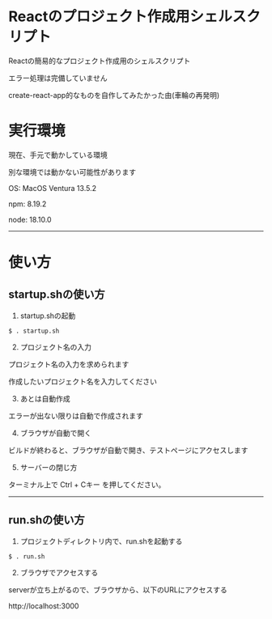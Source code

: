 # Reactのプロジェクト作成用シェルスクリプト

Reactの簡易的なプロジェクト作成用のシェルスクリプト

エラー処理は完備していません

create-react-app的なものを自作してみたかった由(車輪の再発明)

# 実行環境

現在、手元で動かしている環境

別な環境では動かない可能性があります

OS: MacOS Ventura 13.5.2

npm: 8.19.2

node: 18.10.0

---

# 使い方

## startup.shの使い方

1. startup.shの起動

```shell
$ . startup.sh
```

2. プロジェクト名の入力

プロジェクト名の入力を求められます

作成したいプロジェクト名を入力してください

3. あとは自動作成

エラーが出ない限りは自動で作成されます

4. ブラウザが自動で開く

ビルドが終わると、ブラウザが自動で開き、テストページにアクセスします

5. サーバーの閉じ方

ターミナル上で Ctrl + Cキー を押してください。

---

## run.shの使い方

1. プロジェクトディレクトリ内で、run.shを起動する

```shell
$ . run.sh
```

2. ブラウザでアクセスする

serverが立ち上がるので、ブラウザから、以下のURLにアクセスする

http://localhost:3000

